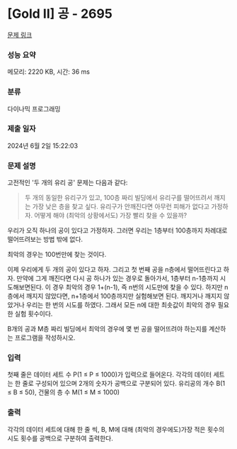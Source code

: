 # [Gold II] 공 - 2695 

[문제 링크](https://www.acmicpc.net/problem/2695) 

### 성능 요약

메모리: 2220 KB, 시간: 36 ms

### 분류

다이나믹 프로그래밍

### 제출 일자

2024년 6월 2일 15:22:03

### 문제 설명

<p>고전적인 '두 개의 유리 공' 문제는 다음과 같다:</p>

<blockquote>두 개의 동일한 유리구가 있고, 100층 짜리 빌딩에서 유리구를 떨어뜨려서 깨지는 가장 낮은 층을 찾고 싶다. 유리구가 안깨진다면 아무런 피해가 없다고 가정하자. 어떻게 해야 (최악의 상황에서도) 가장 빨리 찾을 수 있을까?</blockquote>

<p>우리가 오직 하나의 공이 있다고 가정하자. 그러면 우리는 1층부터 100층까지 차례대로 떨어뜨려보는 방법 밖에 없다.</p>

<p>최악의 경우는 100번만에 찾는 것이다.</p>

<p>이제 우리에게 두 개의 공이 있다고 하자. 그리고 첫 번째 공을 n층에서 떨어뜨린다고 하자. 만약에 그게 깨진다면 다시 공 하나가 있는 경우로 돌아가서, 1층부터 n-1층까지 시도해보면된다. 이 경우 최악의 경우 1+(n-1), 즉 n번의 시도만에 찾을 수 있다. 하지만 n층에서 깨지지 않았다면, n+1층에서 100층까지만 실험해보면 된다. 깨지거나 깨지지 않았거나 우리는 한 번의 시도를 하였다. 그래서 모든 n에 대한 최솟값이 최악의 경우 필요한 실험 횟수이다.</p>

<p>B개의 공과 M층 짜리 빌딩에서 최악의 경우에 몇 번 공을 떨어뜨려야 하는지를 계산하는 프로그램을 작성하시오.</p>

### 입력 

 <p>첫째 줄은 데이터 세트 수 P(1 ≤ P ≤ 1000)가 입력으로 들어온다. 각각의 데이터 세트는 한 줄로 구성되어 있으며 2개의 숫자가 공백으로 구분되어 있다. 유리공의 개수 B(1 ≤ B ≤ 50), 건물의 층 수 M(1 ≤ M ≤ 1000)</p>

### 출력 

 <p>각각의 데이터 세트에 대해 한 줄 씩, B, M에 대해 (최악의 경우에도)가장 적은 횟수의 시도 횟수를 공백으로 구분하여 출력한다.</p>

